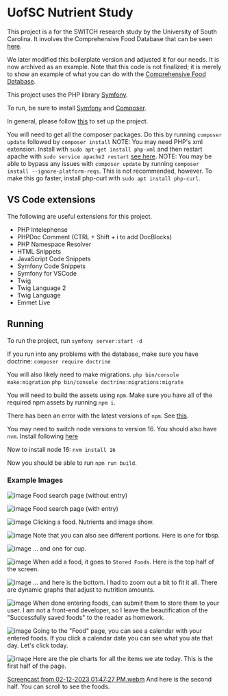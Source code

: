 # UofSC Nutrient Study
This project is a for the SWITCH research study by the University of South Carolina. It involves the Comprehensive Food Database that can be seen [here](https://github.com/lxaw/ComprehensiveFoodDatabase).

We later modified this boilerplate version and adjusted it for our needs. It is now archived as an example. Note that this code is not finalized; it is merely to show an example of what you can do with the [Comprehensive Food Database](https://github.com/lxaw/ComprehensiveFoodDatabase).

This project uses the PHP library [Symfony](https://symfony.com/).

To run, be sure to install [Symfony](https://symfony.com/doc/current/setup.html)  and [Composer](https://getcomposer.org/download/).

In general, please follow [this](https://symfony.com/doc/current/setup.html#setting-up-an-existing-symfony-project) to set up the project.

You will need to get all the composer packages. Do this by running
`composer update` followed by `composer install`
NOTE: You may need PHP's xml extension. Install with `sudo apt-get install php-xml` and then restart apache with `sudo service apache2 restart` [see here](https://stackoverflow.com/questions/38793676/php-xml-extension-not-installed).
NOTE: You may be able to bypass any issues with `composer update` by running `composer install --ignore-platform-reqs`. This is not recommended, however.
To make this go faster, install php-curl with `sudo apt install php-curl`.

## VS Code extensions
The following are useful extensions for this project. 
- PHP Intelephense
- PHPDoc Comment (CTRL + Shift + i to add DocBlocks)
- PHP Namespace Resolver
- HTML Snippets
- JavaScript Code Snippets
- Symfony Code Snippets
- Symfony for VSCode
- Twig
- Twig Language 2
- Twig Language
- Emmet Live

## Running
To run the project, run
`symfony server:start -d`

If you run into any problems with the database, make sure you have doctrine:
`composer require doctrine`

You will also likely need to make migrations.
`php bin/console make:migration`
`php bin/console doctrine:migrations:migrate`


You will need to build the assets using `npm`. 
Make sure you have all of the required npm assets by running `npm i`.

There has been an error with the latest versions of `npm`. See [this](https://stackoverflow.com/questions/74755973/npm-run-build-syntaxerror-unexpected-token-symfony-5-4-19?noredirect=1#comment131940994_74755973). 

You may need to switch node versions to version 16. You should also have `nvm`. Install following [here](https://www.linode.com/docs/guides/how-to-install-use-node-version-manager-nvm/)

Now to install node 16:
`nvm install 16`

Now you should be able to run `npm run build`.

### Example Images
![image](https://user-images.githubusercontent.com/77286027/218330296-3a06a022-6e7a-4c67-8aaf-98700f6d65a6.png)
Food search page (without entry)

![image](https://user-images.githubusercontent.com/77286027/218330305-2f84ea87-5094-4b6e-ba0b-7c383222d1ec.png)
Food search page (with entry)

![image](https://user-images.githubusercontent.com/77286027/218330353-9c9426e8-9c3b-48eb-94c4-1b4d875a5fa4.png)
Clicking a food. Nutrients and image show.

![image](https://user-images.githubusercontent.com/77286027/218330404-6cca7b47-232e-4830-b2e4-0e9476b1658c.png)
Note that you can also see different portions. Here is one for tbsp.

![image](https://user-images.githubusercontent.com/77286027/218330416-326ba8e6-7d71-40cd-b9ef-b8bd41d70594.png)
... and one for cup.

![image](https://user-images.githubusercontent.com/77286027/218330443-2d8b1202-1ab5-4f80-935e-69628a78a717.png)
When add a food, it goes to `Stored Foods`. Here is the top half of the screen.

![image](https://user-images.githubusercontent.com/77286027/218330484-cf3c9090-e757-4822-8133-dc9427a443fc.png)
... and here is the bottom. I had to zoom out a bit to fit it all. There are dynamic graphs that adjust to nutrition amounts.

![image](https://user-images.githubusercontent.com/77286027/218330557-a297f049-c5a9-42c1-bbad-6313d4bd938f.png)
When done entering foods, can submit them to store them to your user. I am not a front-end developer, so I leave the beautification of the "Successfully saved foods" to the reader as homework.

![image](https://user-images.githubusercontent.com/77286027/218330595-1b838776-e59f-41a1-b88b-d761cdb8739e.png)
Going to the "Food" page, you can see a calendar with your entered foods. If you click a calendar date you can see what you ate that day. Let's click today.

![image](https://user-images.githubusercontent.com/77286027/218330633-f9a6adf0-756b-43f7-b45c-cbb1aa32d7d3.png)
Here are the pie charts for all the items we ate today. This is the first half of the page.

[Screencast from 02-12-2023 01:47:27 PM.webm](https://user-images.githubusercontent.com/77286027/218330685-828a6ad9-ed86-4307-982e-d803983114f3.webm)
And here is the second half. You can scroll to see the foods.




